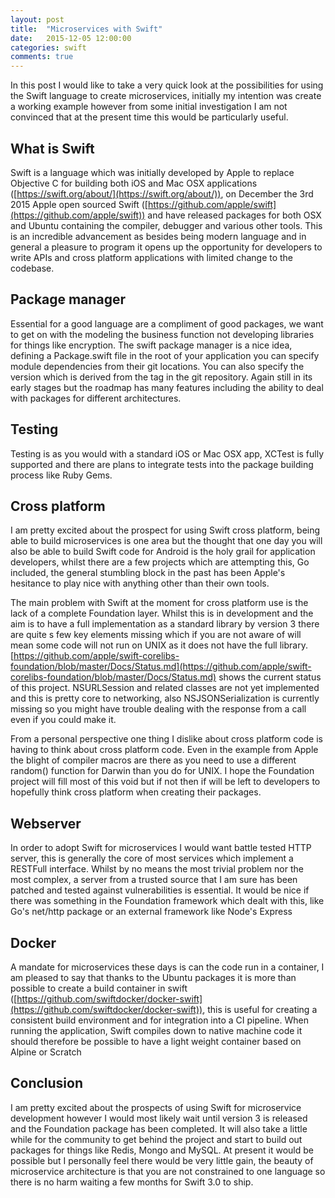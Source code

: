 ```yaml
---
layout: post
title:  "Microservices with Swift"
date:   2015-12-05 12:00:00
categories: swift
comments: true
---
```

In this post I would like to take a very quick look at the possibilities for using the Swift language to create microservices, initially my intention was create a working example however from some initial investigation I am not convinced that at the present time this would be particularly useful.

## What is Swift
Swift is a language which was initially developed by Apple to replace Objective C for building both iOS and Mac OSX applications ([https://swift.org/about/](https://swift.org/about/)),  on December the 3rd 2015 Apple open sourced Swift ([https://github.com/apple/swift](https://github.com/apple/swift)) and have released packages for both OSX and Ubuntu containing the compiler, debugger and various other tools.  This is an incredible advancement as besides being modern language and in general a pleasure to program it opens up the opportunity for developers to write APIs and cross platform applications with limited change to the codebase.

## Package manager
Essential for a good language are a compliment of good packages, we want to get on with the modeling the business function not developing   libraries for things like encryption.  The swift package manager is a nice idea, defining a Package.swift file in the root of your application you can specify module dependencies from their git locations.  You can also specify the version which  is derived from the tag in the git repository. Again still in its early stages but the roadmap has many features including the ability to deal with packages for different architectures.

## Testing
Testing is as you would with a standard iOS or Mac OSX app, XCTest is fully supported and there are plans to integrate tests into the package building process like Ruby Gems.

## Cross platform
I am pretty excited about the prospect for using Swift cross platform, being able to build microservices is one area but the thought that one day you will also be able to build Swift code for Android is the holy grail for application developers, whilst there are a few projects which are attempting this, Go included, the general stumbling block in the past has been Apple's hesitance to play nice with anything other than their own tools.

The main problem with Swift at the moment for cross platform use is the lack of a complete Foundation layer.  Whilst this is in development and the aim is to have a full implementation as a standard library by version 3 there are quite s few key elements missing which if you are not aware of will mean some code will not run on UNIX as it does not have the full library. [https://github.com/apple/swift-corelibs-foundation/blob/master/Docs/Status.md](https://github.com/apple/swift-corelibs-foundation/blob/master/Docs/Status.md) shows the current status of this project.  NSURLSession and related classes are not yet implemented and this is pretty core to networking, also NSJSONSerialization is currently missing so you might have trouble dealing with the response from a call even if you could make it.

From a personal perspective one thing I dislike about cross platform code is having to think about cross platform code.  Even in the example from Apple the blight of compiler macros are there as you need to use a different random() function for Darwin than you do for UNIX.  I hope the Foundation project will fill most of this void but if not then if will be left to developers to hopefully think cross platform when creating their packages.

## Webserver
In order to adopt Swift for microservices I would want battle tested HTTP server, this is generally the core of most services which implement a RESTFull interface.  Whilst by no means the most trivial problem nor the most complex, a server from a trusted source that I am sure has been patched and tested against vulnerabilities is essential.  It would be nice if there was something in the Foundation framework which dealt with this, like Go's net/http package or an external framework like Node's Express

## Docker
A mandate for microservices these days is can the code run in a container, I am pleased to say that thanks to the Ubuntu packages it is more than possible to create a build container in swift ([https://github.com/swiftdocker/docker-swift](https://github.com/swiftdocker/docker-swift)), this is useful for creating a consistent build environment and for integration into a CI pipeline. When running the application, Swift compiles down to native machine code it should therefore be possible to  have a light weight container based on Alpine or Scratch

## Conclusion
I am pretty excited about the prospects of using Swift for microservice development however I would  most likely wait until version 3 is released and the Foundation package has been completed.  It will also take a little while for the community to get behind the project and start to build out packages for things like Redis, Mongo and MySQL.  At present it would be possible but I personally feel there would be very little gain, the beauty of microservice architecture is that you are not constrained to one language so there is no harm waiting a few months for Swift 3.0 to ship.
